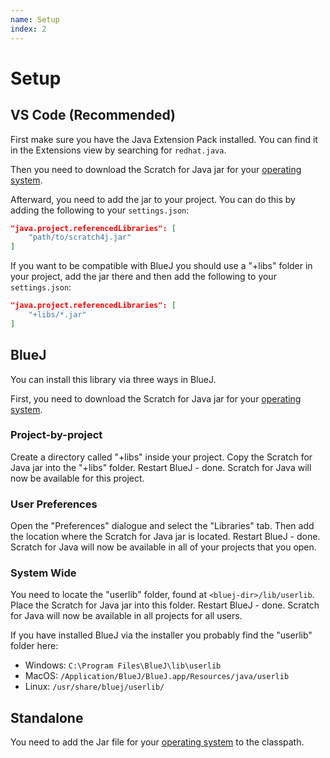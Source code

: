 ```yaml
---
name: Setup
index: 2
---
```


# Setup

## VS Code (Recommended)

First make sure you have the Java Extension Pack installed. You can find it in the Extensions view by searching for `redhat.java`.

Then you need to download the Scratch for Java jar for your [operating system](/download).

Afterward, you need to add the jar to your project. You can do this by adding the following to your `settings.json`:

```json
"java.project.referencedLibraries": [
    "path/to/scratch4j.jar"
]
```

If you want to be compatible with BlueJ you should use a "+libs" folder in your project, add the jar there and then add the following to your `settings.json`:

```json
"java.project.referencedLibraries": [
    "+libs/*.jar"
]
```

## BlueJ

You can install this library via three ways in BlueJ.

First, you need to download the Scratch for Java jar for your [operating system](/download).

### Project-by-project

Create a directory called "+libs" inside your project. Copy the Scratch for Java jar into the "+libs" folder. Restart BlueJ - done. Scratch for Java will now be available for this project.

### User Preferences

Open the "Preferences" dialogue and select the "Libraries" tab. Then add the location where the Scratch for Java jar is located. Restart BlueJ - done. Scratch for Java will now be available in all of your projects that you open.

### System Wide

You need to locate the "userlib" folder, found at `<bluej-dir>/lib/userlib`. Place the Scratch for Java jar into this folder. Restart BlueJ - done. Scratch for Java will now be available in all projects for all users.

If you have installed BlueJ via the installer you probably find the "userlib" folder here:

- Windows: `C:\Program Files\BlueJ\lib\userlib`
- MacOS: `/Application/BlueJ/BlueJ.app/Resources/java/userlib`
- Linux: `/usr/share/bluej/userlib/`

## Standalone

You need to add the Jar file for your [operating system](/download) to the classpath.
